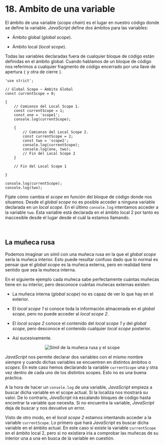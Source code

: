 # 18. Ambito de una variable

El ámbito de una variable (*scope chain*) es el lugar en nuestro código donde se define la variable. *JavaScript* define dos ámbitos para las variables:

-   Ámbito global (*global scope*).

-   Ámbito local (*local scope*).

Todas las variables declaradas fuera de cualquier bloque de código están definidas en el ámbito global. Cuando hablamos de un bloque de código nos referimos a cualquier fragmento de código encerrado por una llave de apertura `{` y otra de cierre `}`.

```
'use strict';

// Global Scope ~ Ámbito Global
const currentScope = 0;

{
    // Comienzo del Local Scope 1.
    const currentScope = 1;
    const one = 'scope1';
    console.log(currentScope);

    {
        // Comienzo del Local Scope 2.
        const currentScope = 2;
        const two = 'scope2';
        console.log(currentScope);
        console.log(one, two);
        // Fin del Local Scope 2
    }

    // Fin del Local Scope 1

}

console.log(currentScope);
console.log(two);

```
Fijate cómo cambia el *scope* en función del bloque de código donde nos situamos. Desde el *global scope* no es posible acceder a ninguna variable declarada en un *local scope*. En el último `console.log`  intentamos acceder a la variable `two`. Esta variable está declarada en el ámbito local 2 por tanto es inaccesible desde el lugar desde el cuál la estamos llamando.

&nbsp;

## La muñeca rusa

Podemos imaginar un símil con una muñeca rusa en la que el *global scope* sería la muñeca interior. Esto puede resultar confuso dado que lo normal es pensar que el *global scope* es la muñeca externa, pero en realidad tiene sentido que sea la muñeca interna.  

En el siguiente ejemplo cada muñeca sabe perfectamente cuántas muñecas tiene en su interior, pero desconoce cuántas muñecas externas existen:

-   La muñeca interna (*global scope*) no es capaz de ver lo que hay en el exterior.

-   El *local scope 1* sí conoce toda la información almacenada en el *global scope*, pero no puede acceder al *local scope 2*.

-   El *local scope 2* conoce el contenido del *local scope 1* y del *global scope*, pero desconoce el contenido cualquier *local scope* posterior.

-   Así sucesivamente.


<p align="center"><img src="https://firebasestorage.googleapis.com/v0/b/virtually-1f5e0.appspot.com/o/dashboard%2Fprofile%2F72691595437606_mueca_rusa.png?alt=media&token=415faec1-1cc8-4970-8bbe-bf9202adbedf" alt="Símil de la muñeca rusa y el scope" /></p>

*JavaScript* nos permite declarar dos variables con el mismo nombre siempre y cuando dichas variables se encuentren en distintos ámbitos o *scopes*. En este caso hemos declarando la variable `currentScope` una y otra vez dentro de cada uno de los distintos scopes. Esto no es una buena práctica.

A la hora de hacer un `console.log` de una variable, *JavaScript* empieza a buscar dicha variable en el scope actual. Si la localiza nos mostrará su valor. De lo contrario, *JavaScript* irá escalando bloques de código hasta encontrar la variable que necesita. Si no encuentra la variable, *JavaScript* deja de buscar y nos devuelve un error.

Visto de otro modo, en el *local scope 2* estamos intentando acceder a la variable `currentScope`. Lo primero que hará *JavaScript* es buscar dicha variable en el ámbito actual. En este caso sí existe la variable `currentScope` en el ámbito local 2, pero si no existiera iría a comprobar las muñecas de su interior una a una en busca de la variable en cuestión.

